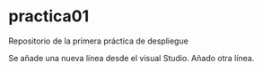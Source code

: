 # practica01
Repositorio de la primera práctica de despliegue 

Se añade una nueva línea desde el visual Studio.
Añado otra línea.